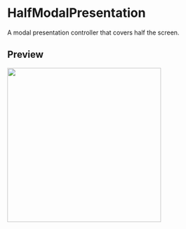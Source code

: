 # HalfModalPresentation
A modal presentation controller that covers half the screen. 


## Preview
<a href="url"><img src="https://user-images.githubusercontent.com/22997478/29201967-59623bc0-7e31-11e7-9040-1e5d9a551c12.gif" width="350" ></a>
